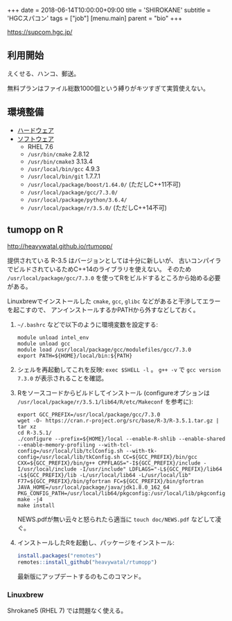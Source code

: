 +++
date = 2018-06-14T10:00:00+09:00
title = 'SHIROKANE'
subtitle = 'HGCスパコン'
tags = ["job"]
[menu.main]
  parent = "bio"
+++

https://supcom.hgc.jp/

## 利用開始

えくせる、ハンコ、郵送。

無料プランはファイル総数1000個という縛りがキツすぎて実質使えない。


## 環境整備

- [ハードウェア](https://supcom.hgc.jp/japanese/sys_const/system-main.html)
- [ソフトウェア](https://supcom.hgc.jp/internal/cgi/version_up_s3/select.cgi)
    - RHEL 7.6
    - `/usr/bin/cmake` 2.8.12
    - `/usr/bin/cmake3` 3.13.4
    - `/usr/local/bin/gcc` 4.9.3
    - `/usr/local/bin/git` 1.7.7.1
    - `/usr/local/package/boost/1.64.0/` (ただしC++11不可)
    - `/usr/local/package/gcc/7.3.0/`
    - `/usr/local/package/python/3.6.4/`
    - `/usr/local/package/r/3.5.0/` (ただしC++14不可)


## tumopp on R

http://heavywatal.github.io/rtumopp/

提供されている R-3.5 はバージョンとしては十分に新しいが、
古いコンパイラでビルドされているためC++14のライブラリを使えない。
そのため `/usr/local/package/gcc/7.3.0`
を使ってRをビルドするところから始める必要がある。

Linuxbrewでインストールした `cmake`, `gcc`, `glibc`
などがあると干渉してエラーを起こすので、
アンインストールするかPATHから外すなどしておく。

1.  `~/.bashrc` などで以下のように環境変数を設定する:
    ```
    module unload intel_env
    module unload gcc
    module load /usr/local/package/gcc/modulefiles/gcc/7.3.0
    export PATH=${HOME}/local/bin:${PATH}
    ```

1.  シェルを再起動してこれを反映: `exec $SHELL -l` 。
    `g++ -v` で `gcc version 7.3.0` が表示されることを確認。

1.  Rをソースコードからビルドしてインストール
    (configureオプションは `/usr/local/package/r/3.5.1/lib64/R/etc/Makeconf` を参考に):
    ```
    export GCC_PREFIX=/usr/local/package/gcc/7.3.0
    wget -O- https://cran.r-project.org/src/base/R-3/R-3.5.1.tar.gz | tar xz
    cd R-3.5.1/
    ./configure --prefix=${HOME}/local --enable-R-shlib --enable-shared --enable-memory-profiling --with-tcl-config=/usr/local/lib/tclConfig.sh --with-tk-config=/usr/local/lib/tkConfig.sh CC=${GCC_PREFIX}/bin/gcc CXX=${GCC_PREFIX}/bin/g++ CPPFLAGS="-I${GCC_PREFIX}/include -I/usr/local/include -I/usr/include" LDFLAGS="-L${GCC_PREFIX}/lib64 -L${GCC_PREFIX}/lib -L/usr/local/lib64 -L/usr/local/lib" F77=${GCC_PREFIX}/bin/gfortran FC=${GCC_PREFIX}/bin/gfortran JAVA_HOME=/usr/local/package/java/jdk1.8.0_162_64 PKG_CONFIG_PATH=/usr/local/lib64/pkgconfig:/usr/local/lib/pkgconfig:/usr/local/share/pkgconfig:/usr/lib64/pkgconfig:/usr/lib/pkgconfig:/usr/share/pkgconfig
    make -j4
    make install
    ```
    NEWS.pdfが無い云々と怒られたら適当に `touch doc/NEWS.pdf` などして凌ぐ。

1.  インストールしたRを起動し、パッケージをインストール:
    ```r
    install.packages("remotes")
    remotes::install_github("heavywatal/rtumopp")
    ```
    最新版にアップデートするのもこのコマンド。


### Linuxbrew

Shrokane5 (RHEL 7) では問題なく使える。
